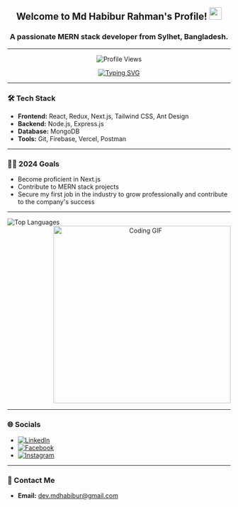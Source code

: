<div align="center">
  <h2>Welcome to Md Habibur Rahman's Profile! <img src="https://media.giphy.com/media/hvRJCLFzcasrR4ia7z/giphy.gif" width="28"></h2>
  <h3>A passionate MERN stack developer from Sylhet, Bangladesh.</h3>
</div>

---

<p align="center">
  <img src="https://komarev.com/ghpvc/?username=hrhabib07&label=Profile%20views&color=0e75b6&style=flat" alt="Profile Views" />
</p>

<div align="center">
  <a href="https://git.io/typing-svg">
    <img src="https://readme-typing-svg.demolab.com?font=Fira+Code&color=38C2FF&center=true&vCenter=true&width=435&lines=Web+Developer;MERN+Stack+Developer;Next.js+Enthusiast" alt="Typing SVG" />
  </a>
</div>

---

### 🛠️ Tech Stack

- **Frontend:** React, Redux, Next.js, Tailwind CSS, Ant Design
- **Backend:** Node.js, Express.js
- **Database:** MongoDB
- **Tools:** Git, Firebase, Vercel, Postman

---

### 👨‍💻 2024 Goals

- Become proficient in Next.js
- Contribute to MERN stack projects
- Secure my first job in the industry to grow professionally and contribute to the company's success

---

<div align="center">
  <img align="left" src="https://github-readme-stats.vercel.app/api/top-langs?username=hrhabib07&show_icons=true&locale=en&layout=compact" alt="Top Languages" />
  <img align="right" alt="Coding GIF" width="400" src="https://64.media.tumblr.com/2d0af9c90d1b1107313cc20bda01548a/tumblr_outwxnanpp1u79o2lo1_1280.gif">
</div>

<br clear="both" />

---

### 🌐 Socials

- [![LinkedIn](https://img.shields.io/badge/LinkedIn-%230077B5.svg?logo=linkedin&logoColor=white)](https://linkedin.com/in/mdhabibur-hr7) 
- [![Facebook](https://img.shields.io/badge/Facebook-%231877F2.svg?logo=Facebook&logoColor=white)](https://facebook.com/habib.tgc) 
- [![Instagram](https://img.shields.io/badge/Instagram-%23E4405F.svg?logo=Instagram&logoColor=white)](https://instagram.com/habib.tgc)

---

### 📧 Contact Me

- **Email:** [dev.mdhabibur@gmail.com](mailto:dev.mdhabibur@gmail.com)
